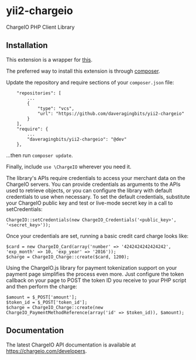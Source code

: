 yii2-chargeio
============

ChargeIO PHP Client Library

Installation
-----------

This extension is a wrapper for [this](https://github.com/charge-io/chargeio-php).

The preferred way to install this extension is through [composer](http://getcomposer.org/download/).

Update the repository and require sections of your `composer.json` file:

```
	"repositories": [
		...
		{
			"type": "vcs",
			"url": "https://github.com/daveragingbits/yii2-chargeio"
		}
	],
	"require": {
		...
		"daveragingbits/yii2-chargeio": "@dev"
	},
```

...then run `composer update`.

Finally, include `use \ChargeIO` wherever you need it.

The library's APIs require credentials to access your merchant data on the
ChargeIO servers. You can provide credentials as arguments to the APIs used to
retrieve objects, or you can configure the library with default credentials to
use when necessary. To set the default credentials, substitute your ChargeIO
public key and test or live-mode secret key in a call to setCredentials:

    ChargeIO::setCredentials(new ChargeIO_Credentials('<public_key>', '<secret_key>'));

Once your credentials are set, running a basic credit card charge looks like:

    $card = new ChargeIO_Card(array('number' => '4242424242424242', 'exp_month' => 10, 'exp_year' => '2016'));
    $charge = ChargeIO_Charge::create($card, 1200);
    
Using the ChargeIO.js library for payment tokenization support on your payment page
simplifies the process even more. Just configure the token callback on your page to
POST the token ID you receive to your PHP script and then perform the charge:

    $amount = $_POST['amount'];
    $token_id = $_POST['token_id'];
    $charge = ChargeIO_Charge::create(new ChargeIO_PaymentMethodReference(array('id' => $token_id)), $amount);
    
Documentation
-----------

The latest ChargeIO API documentation is available at https://chargeio.com/developers.
